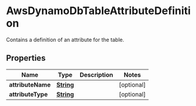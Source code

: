 

# AwsDynamoDbTableAttributeDefinition

Contains a definition of an attribute for the table.

## Properties

| Name | Type | Description | Notes |
|------------ | ------------- | ------------- | -------------|
|**attributeName** | [**String**](String.md) |  |  [optional] |
|**attributeType** | [**String**](String.md) |  |  [optional] |



